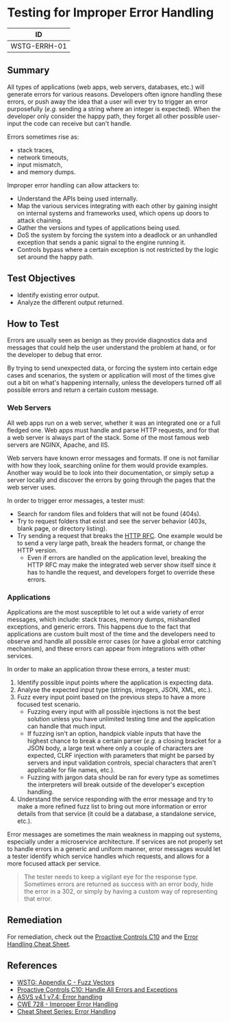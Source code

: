 # Testing for Improper Error Handling

|ID          |
|------------|
|WSTG-ERRH-01|

## Summary

All types of applications (web apps, web servers, databases, etc.) will generate errors for various reasons. Developers often ignore handling these errors, or push away the idea that a user will ever try to trigger an error purposefully (*e.g.* sending a string where an integer is expected). When the developer only consider the happy path, they forget all other possible user-input the code can receive but can't handle.

Errors sometimes rise as:

- stack traces,
- network timeouts,
- input mismatch,
- and memory dumps.

Improper error handling can allow attackers to:

- Understand the APIs being used internally.
- Map the various services integrating with each other by gaining insight on internal systems and frameworks used, which opens up doors to attack chaining.
- Gather the versions and types of applications being used.
- DoS the system by forcing the system into a deadlock or an unhandled exception that sends a panic signal to the engine running it.
- Controls bypass where a certain exception is not restricted by the logic set around the happy path.

## Test Objectives

- Identify existing error output.
- Analyze the different output returned.

## How to Test

Errors are usually seen as benign as they provide diagnostics data and messages that could help the user understand the problem at hand, or for the developer to debug that error.

By trying to send unexpected data, or forcing the system into certain edge cases and scenarios, the system or application will most of the times give out a bit on what's happening internally, unless the developers turned off all possible errors and return a certain custom message.

### Web Servers

All web apps run on a web server, whether it was an integrated one or a full fledged one. Web apps must handle and parse HTTP requests, and for that a web server is always part of the stack. Some of the most famous web servers are NGINX, Apache, and IIS.

Web servers have known error messages and formats. If one is not familiar with how they look, searching online for them would provide examples. Another way would be to look into their documentation, or simply setup a server locally and discover the errors by going through the pages that the web server uses.

In order to trigger error messages, a tester must:

- Search for random files and folders that will not be found (404s).
- Try to request folders that exist and see the server behavior (403s, blank page, or directory listing).
- Try sending a request that breaks the [HTTP RFC](https://tools.ietf.org/html/rfc7231). One example would be to send a very large path, break the headers format, or change the HTTP version.
    - Even if errors are handled on the application level, breaking the HTTP RFC may make the integrated web server show itself since it has to handle the request, and developers forget to override these errors.

### Applications

Applications are the most susceptible to let out a wide variety of error messages, which include: stack traces, memory dumps, mishandled exceptions, and generic errors. This happens due to the fact that applications are custom built most of the time and the developers need to observe and handle all possible error cases (or have a global error catching mechanism), and these errors can appear from integrations with other services.

In order to make an application throw these errors, a tester must:

1. Identify possible input points where the application is expecting data.
2. Analyse the expected input type (strings, integers, JSON, XML, etc.).
3. Fuzz every input point based on the previous steps to have a more focused test scenario.
   - Fuzzing every input with all possible injections is not the best solution unless you have unlimited testing time and the application can handle that much input.
   - If fuzzing isn't an option, handpick viable inputs that have the highest chance to break a certain parser (*e.g.* a closing bracket for a JSON body, a large text where only a couple of characters are expected, CLRF injection with parameters that might be parsed by servers and input validation controls, special characters that aren't applicable for file names, etc.).
   - Fuzzing with jargon data should be ran for every type as sometimes the interpreters will break outside of the developer's exception handling.
4. Understand the service responding with the error message and try to make a more refined fuzz list to bring out more information or error details from that service (it could be a database, a standalone service, etc.).

Error messages are sometimes the main weakness in mapping out systems, especially under a microservice architecture. If services are not properly set to handle errors in a generic and uniform manner, error messages would let a tester identify which service handles which requests, and allows for a more focused attack per service.

> The tester needs to keep a vigilant eye for the response type. Sometimes errors are returned as success with an error body, hide the error in a 302, or simply by having a custom way of representing that error.

## Remediation

For remediation, check out the [Proactive Controls C10](https://owasp.org/www-project-proactive-controls/v3/en/c10-errors-exceptions) and the [Error Handling Cheat Sheet](https://cheatsheetseries.owasp.org/cheatsheets/Error_Handling_Cheat_Sheet.html).

## References

- [WSTG: Appendix C - Fuzz Vectors](../../6-Appendix/C-Fuzz_Vectors.md)
- [Proactive Controls C10: Handle All Errors and Exceptions](https://owasp.org/www-project-proactive-controls/v3/en/c10-errors-exceptions)
- [ASVS v4.1 v7.4: Error handling](https://github.com/OWASP/ASVS/blob/master/4.0/en/0x15-V7-Error-Logging.md#v74-error-handling)
- [CWE 728 - Improper Error Handling](https://cwe.mitre.org/data/definitions/728.html)
- [Cheat Sheet Series: Error Handling](https://cheatsheetseries.owasp.org/cheatsheets/Error_Handling_Cheat_Sheet.html)
  
